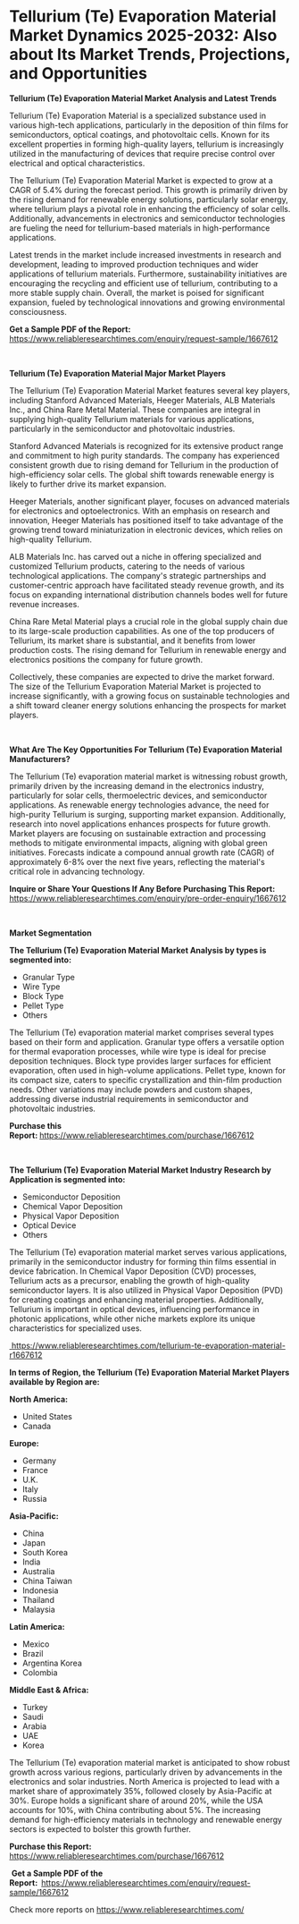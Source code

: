 <p><h1>Tellurium (Te) Evaporation Material Market Dynamics 2025-2032: Also about Its Market Trends, Projections, and Opportunities</h1></p><p><strong>Tellurium (Te) Evaporation Material Market Analysis and Latest Trends</strong></p>
<p><p>Tellurium (Te) Evaporation Material is a specialized substance used in various high-tech applications, particularly in the deposition of thin films for semiconductors, optical coatings, and photovoltaic cells. Known for its excellent properties in forming high-quality layers, tellurium is increasingly utilized in the manufacturing of devices that require precise control over electrical and optical characteristics.</p><p>The Tellurium (Te) Evaporation Material Market is expected to grow at a CAGR of 5.4% during the forecast period. This growth is primarily driven by the rising demand for renewable energy solutions, particularly solar energy, where tellurium plays a pivotal role in enhancing the efficiency of solar cells. Additionally, advancements in electronics and semiconductor technologies are fueling the need for tellurium-based materials in high-performance applications.</p><p>Latest trends in the market include increased investments in research and development, leading to improved production techniques and wider applications of tellurium materials. Furthermore, sustainability initiatives are encouraging the recycling and efficient use of tellurium, contributing to a more stable supply chain. Overall, the market is poised for significant expansion, fueled by technological innovations and growing environmental consciousness.</p></p>
<p><strong>Get a Sample PDF of the Report:&nbsp;</strong> <a href="https://www.reliableresearchtimes.com/enquiry/request-sample/1667612?utm_campaign=3358&utm_medium=2&utm_source=Github&utm_content=ia&utm_term=02042025&utm_id=tellurium-te-evaporation-material">https://www.reliableresearchtimes.com/enquiry/request-sample/1667612</a></p>
<p>&nbsp;</p>
<p><strong>Tellurium (Te) Evaporation Material Major Market Players</strong></p>
<p><p>The Tellurium (Te) Evaporation Material Market features several key players, including Stanford Advanced Materials, Heeger Materials, ALB Materials Inc., and China Rare Metal Material. These companies are integral in supplying high-quality Tellurium materials for various applications, particularly in the semiconductor and photovoltaic industries.</p><p>Stanford Advanced Materials is recognized for its extensive product range and commitment to high purity standards. The company has experienced consistent growth due to rising demand for Tellurium in the production of high-efficiency solar cells. The global shift towards renewable energy is likely to further drive its market expansion.</p><p>Heeger Materials, another significant player, focuses on advanced materials for electronics and optoelectronics. With an emphasis on research and innovation, Heeger Materials has positioned itself to take advantage of the growing trend toward miniaturization in electronic devices, which relies on high-quality Tellurium.</p><p>ALB Materials Inc. has carved out a niche in offering specialized and customized Tellurium products, catering to the needs of various technological applications. The company's strategic partnerships and customer-centric approach have facilitated steady revenue growth, and its focus on expanding international distribution channels bodes well for future revenue increases.</p><p>China Rare Metal Material plays a crucial role in the global supply chain due to its large-scale production capabilities. As one of the top producers of Tellurium, its market share is substantial, and it benefits from lower production costs. The rising demand for Tellurium in renewable energy and electronics positions the company for future growth.</p><p>Collectively, these companies are expected to drive the market forward. The size of the Tellurium Evaporation Material Market is projected to increase significantly, with a growing focus on sustainable technologies and a shift toward cleaner energy solutions enhancing the prospects for market players.</p></p>
<p>&nbsp;</p>
<p><strong>What Are The Key Opportunities For Tellurium (Te) Evaporation Material Manufacturers?</strong></p>
<p><p>The Tellurium (Te) evaporation material market is witnessing robust growth, primarily driven by the increasing demand in the electronics industry, particularly for solar cells, thermoelectric devices, and semiconductor applications. As renewable energy technologies advance, the need for high-purity Tellurium is surging, supporting market expansion. Additionally, research into novel applications enhances prospects for future growth. Market players are focusing on sustainable extraction and processing methods to mitigate environmental impacts, aligning with global green initiatives. Forecasts indicate a compound annual growth rate (CAGR) of approximately 6-8% over the next five years, reflecting the material's critical role in advancing technology.</p></p>
<p><strong>Inquire or Share Your Questions If Any Before Purchasing This Report:</strong> <a href="https://www.reliableresearchtimes.com/enquiry/pre-order-enquiry/1667612?utm_campaign=3358&utm_medium=2&utm_source=Github&utm_content=ia&utm_term=02042025&utm_id=tellurium-te-evaporation-material">https://www.reliableresearchtimes.com/enquiry/pre-order-enquiry/1667612</a></p>
<p>&nbsp;</p>
<p><strong>Market Segmentation</strong></p>
<p><strong>The Tellurium (Te) Evaporation Material Market Analysis by types is segmented into:</strong></p>
<p><ul><li>Granular Type</li><li>Wire Type</li><li>Block Type</li><li>Pellet Type</li><li>Others</li></ul></p>
<p><p>The Tellurium (Te) evaporation material market comprises several types based on their form and application. Granular type offers a versatile option for thermal evaporation processes, while wire type is ideal for precise deposition techniques. Block type provides larger surfaces for efficient evaporation, often used in high-volume applications. Pellet type, known for its compact size, caters to specific crystallization and thin-film production needs. Other variations may include powders and custom shapes, addressing diverse industrial requirements in semiconductor and photovoltaic industries.</p></p>
<p><strong>Purchase this Report:&nbsp;</strong><a href="https://www.reliableresearchtimes.com/purchase/1667612?utm_campaign=3358&utm_medium=2&utm_source=Github&utm_content=ia&utm_term=02042025&utm_id=tellurium-te-evaporation-material">https://www.reliableresearchtimes.com/purchase/1667612</a></p>
<p>&nbsp;</p>
<p><strong>The Tellurium (Te) Evaporation Material Market Industry Research by Application is segmented into:</strong></p>
<p><ul><li>Semiconductor Deposition</li><li>Chemical Vapor Deposition</li><li>Physical Vapor Deposition</li><li>Optical Device</li><li>Others</li></ul></p>
<p><p>The Tellurium (Te) evaporation material market serves various applications, primarily in the semiconductor industry for forming thin films essential in device fabrication. In Chemical Vapor Deposition (CVD) processes, Tellurium acts as a precursor, enabling the growth of high-quality semiconductor layers. It is also utilized in Physical Vapor Deposition (PVD) for creating coatings and enhancing material properties. Additionally, Tellurium is important in optical devices, influencing performance in photonic applications, while other niche markets explore its unique characteristics for specialized uses.</p></p>
<p><a href="https://www.reliableresearchtimes.com/tellurium-te-evaporation-material-r1667612?utm_campaign=3358&utm_medium=2&utm_source=Github&utm_content=ia&utm_term=02042025&utm_id=tellurium-te-evaporation-material">&nbsp;https://www.reliableresearchtimes.com/tellurium-te-evaporation-material-r1667612</a></p>
<p><strong>In terms of Region, the Tellurium (Te) Evaporation Material Market Players available by Region are:</strong></p>
<p>
    <p> <strong> North America: </strong>
        <ul>
            <li>United States</li>
            <li>Canada</li>
        </ul>
        </p> 
    <p> <strong> Europe: </strong>
        <ul>
            <li>Germany</li>
            <li>France</li>
            <li>U.K.</li>
            <li>Italy</li>
            <li>Russia</li>
        </ul>
        </p> 
    <p> <strong> Asia-Pacific: </strong>
        <ul>
            <li>China</li>
            <li>Japan</li>
            <li>South Korea</li>
            <li>India</li>
            <li>Australia</li>
            <li>China Taiwan</li>
            <li>Indonesia</li>
            <li>Thailand</li>
            <li>Malaysia</li>
        </ul>
        </p> 
    <p> <strong> Latin America: </strong>
        <ul>
            <li>Mexico</li>
            <li>Brazil</li>
            <li>Argentina Korea</li>
            <li>Colombia</li>
        </ul>
        </p> 
    <p> <strong> Middle East & Africa: </strong>
        <ul>
            <li>Turkey</li>
            <li>Saudi</li>
            <li>Arabia</li>
            <li>UAE</li>
            <li>Korea</li>
        </ul>
    </p>
    </p>
<p><p>The Tellurium (Te) evaporation material market is anticipated to show robust growth across various regions, particularly driven by advancements in the electronics and solar industries. North America is projected to lead with a market share of approximately 35%, followed closely by Asia-Pacific at 30%. Europe holds a significant share of around 20%, while the USA accounts for 10%, with China contributing about 5%. The increasing demand for high-efficiency materials in technology and renewable energy sectors is expected to bolster this growth further.</p></p>
<p><strong>Purchase this Report: </strong><a href="https://www.reliableresearchtimes.com/purchase/1667612?utm_campaign=3358&utm_medium=2&utm_source=Github&utm_content=ia&utm_term=02042025&utm_id=tellurium-te-evaporation-material">https://www.reliableresearchtimes.com/purchase/1667612</a></p>
<p>&nbsp;<strong>Get a Sample PDF of the Report:&nbsp;&nbsp;</strong><a href="https://www.reliableresearchtimes.com/enquiry/request-sample/1667612?utm_campaign=3358&utm_medium=2&utm_source=Github&utm_content=ia&utm_term=02042025&utm_id=tellurium-te-evaporation-material">https://www.reliableresearchtimes.com/enquiry/request-sample/1667612</a></p>
<p><strong></strong></p>
<p>Check more reports on <a href="https://www.reliableresearchtimes.com/?utm_campaign=3358&utm_medium=2&utm_source=Github&utm_content=ia&utm_term=02042025&utm_id=tellurium-te-evaporation-material">https://www.reliableresearchtimes.com/</a></p>